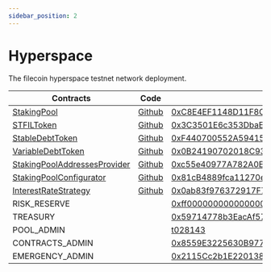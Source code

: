```yaml
---
sidebar_position: 2
---
```


# Hyperspace

The filecoin hyperspace testnet network deployment.

| Contracts                                                                          | Code                                                                                                                       | Address                                                                                                                            | ABI                                                         |
| ---------------------------------------------------------------------------------- | -------------------------------------------------------------------------------------------------------------------------- |------------------------------------------------------------------------------------------------------------------------------------| ----------------------------------------------------------- |
| [StakingPool](../smart_contracts/staking_pool)                                     | [Github](https://github.com/stfil-io/protocol/blob/main/contracts/protocol/stakingpool/StakingPool.sol)                    | [0xC8E4EF1148D11F8C557f677eE3C73901CD796Bf6](https://hyperspace.filfox.info/en/address/0xC8E4EF1148D11F8C557f677eE3C73901CD796Bf6) | [ABI](../abi/hyperspace/StakingPool_ABI.json)                  |
| [STFILToken](../smart_contracts/stfil_tokens)                                      | [Github](https://github.com/stfil-io/protocol/blob/main/contracts/protocol/tokenization/STFILToken.sol)                    | [0x3C3501E6c353DbaEDDFA90376975Ce7aCe4Ac7a8](https://hyperspace.filfox.info/en/address/0x3C3501E6c353DbaEDDFA90376975Ce7aCe4Ac7a8) | [ABI](../abi/hyperspace/STFILToken_ABI.json)                   |
| [StableDebtToken](../smart_contracts/debt_tokens)                                  | [Github](https://github.com/stfil-io/protocol/blob/main/contracts/protocol/tokenization/StableDebtToken.sol)               | [0xF440700552A59415d3D14Cf9382C48C86cda8F31](https://hyperspace.filfox.info/en/address/0xF440700552A59415d3D14Cf9382C48C86cda8F31) | [ABI](../abi/hyperspace/StableDebtToken_ABI.json)              |
| [VariableDebtToken](../smart_contracts/debt_tokens)                                | [Github](https://github.com/stfil-io/protocol/blob/main/contracts/protocol/tokenization/VariableDebtToken.sol)             | [0x0B24190702018C93E09A55F958D6485Ae31b62A1](https://hyperspace.filfox.info/en/address/0x0B24190702018C93E09A55F958D6485Ae31b62A1) | [ABI](../abi/hyperspace/VariableDebtToken_ABI.json)            |
| [StakingPoolAddressesProvider](../smart_contracts/staking_pool_addresses_provider) | [Github](https://github.com/stfil-io/protocol/blob/main/contracts/protocol/configuration/StakingPoolAddressesProvider.sol) | [0xc55e40977A782A0EA221812b9F01203effAC71a1](https://hyperspace.filfox.info/en/address/0xc55e40977A782A0EA221812b9F01203effAC71a1) | [ABI](../abi/hyperspace/StakingPoolAddressesProvider_ABI.json) |
| [StakingPoolConfigurator](../smart_contracts/staking_pool_configurator)            | [Github](https://github.com/stfil-io/protocol/blob/main/contracts/protocol/configuration/StakingPoolConfigurator.sol)      | [0x81cB4889fca11270eBb026F5c24fd65B1D5C22df](https://hyperspace.filfox.info/en/address/0x81cB4889fca11270eBb026F5c24fd65B1D5C22df) | [ABI](../abi/hyperspace/StakingPoolConfigurator_ABI.json)      |
| [InterestRateStrategy](../smart_contracts/interest_rate_strategy)                  | [Github](https://github.com/stfil-io/protocol/blob/main/contracts/protocol/configuration/InterestRateStrategy.sol)         | [0x0ab83f976372917F71CD4dCe2f6cC60080EcAa07](https://hyperspace.filfox.info/en/address/0x0ab83f976372917F71CD4dCe2f6cC60080EcAa07) | [ABI](../abi/hyperspace/InterestRateStrategy_ABI.json)         |
| RISK_RESERVE                                                                       |                                                                                                                            | [0xff00000000000000000000000000000000000063](https://hyperspace.filfox.info/en/address/0xff00000000000000000000000000000000000063) |                                                             |
| TREASURY                                                                           |                                                                                                                            | [0x59714778b3EacAf57747c3A53EFdc6Cbfb4D4C35](https://hyperspace.filfox.info/en/address/0x59714778b3EacAf57747c3A53EFdc6Cbfb4D4C35) |                                                             |
| POOL_ADMIN                                                                         |                                                                                                                            | [t028143](https://hyperspace.filfox.info/en/address/t028143)                                                                       |                                                             |
| CONTRACTS_ADMIN                                                                    |                                                                                                                            | [0x8559E3225630B977666f0e5B32f44549Ba8994E8](https://hyperspace.filfox.info/en/address/0x8559E3225630B977666f0e5B32f44549Ba8994E8) |                                                             |
| EMERGENCY_ADMIN                                                                    |                                                                                                                            | [0x2115Cc2b1E220138E44D4C5c563a8a38387E29f1](https://hyperspace.filfox.info/en/address/0x2115Cc2b1E220138E44D4C5c563a8a38387E29f1) |                                                             |
